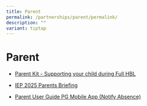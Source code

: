 ```yaml
---
title: Parent
permalink: /partnerships/parent/permalink/
description: ""
variant: tiptap
---
```

<h1>Parent</h1>
<ul data-tight="true" class="tight">
<li>
<p><a href="/files/Parent%20Kit%20-%20Supporting%20your%20child%20during%20Full%20HBL.pdf" rel="noopener noreferrer nofollow" target="_blank">Parent Kit - Supporting your child during Full HBL</a>
</p>
</li>
<li>
<p><a href="/files/IEP_2025_Parents_Briefing.pdf" rel="noopener noreferrer nofollow" target="_blank">IEP 2025 Parents Briefing</a>
</p>
</li>
<li>
<p><a href="/files/Parents/Parent_User_Guide_PG_Mobile_App__Notify_absence_.pdf" rel="noopener nofollow" target="_blank">Parent User Guide PG Mobile App (Notify Absence)</a>
</p>
</li>
</ul>
<p></p>